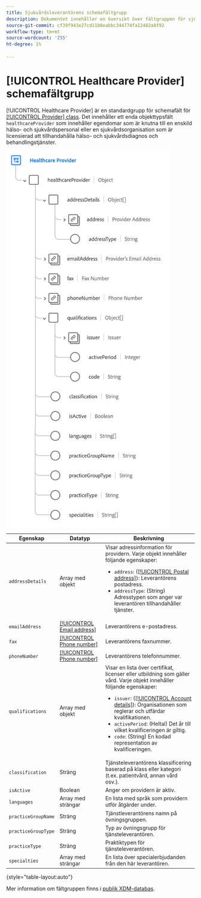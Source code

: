 ```yaml
---
title: Sjukvårdsleverantörens schemafältgrupp
description: Dokumentet innehåller en översikt över fältgruppen för sjukvårdsleverantörens schema.
source-git-commit: cf39f943e27cd11b0eabbc344774fa12482a8f92
workflow-type: tm+mt
source-wordcount: '255'
ht-degree: 1%

---
```


# [!UICONTROL Healthcare Provider] schemafältgrupp

[!UICONTROL Healthcare Provider] är en standardgrupp för schemafält för [[!UICONTROL Provider] class](../../classes/provider.md). Det innehåller ett enda objekttypsfält `healthcareProvider` som innehåller egendomar som är knutna till en enskild hälso- och sjukvårdspersonal eller en sjukvårdsorganisation som är licensierad att tillhandahålla hälso- och sjukvårdsdiagnos och behandlingstjänster.

![](../../images/field-groups/healthcare-provider.png)

| Egenskap | Datatyp | Beskrivning |
| --- | --- | --- |
| `addressDetails` | Array med objekt | Visar adressinformation för providern. Varje objekt innehåller följande egenskaper: <ul><li>`address`: ([[!UICONTROL Postal address]](../../data-types/postal-address.md)): Leverantörens postadress.</li><li>`addressType`: (String) Adresstypen som anger var leverantören tillhandahåller tjänster.</li></ul> |
| `emailAddress` | [[!UICONTROL Email address]](../../data-types/email-address.md) | Leverantörens e-postadress. |
| `fax` | [[!UICONTROL Phone number]](../../data-types/phone-number.md) | Leverantörens faxnummer. |
| `phoneNumber` | [[!UICONTROL Phone number]](../../data-types/phone-number.md) | Leverantörens telefonnummer. |
| `qualifications` | Array med objekt | Visar en lista över certifikat, licenser eller utbildning som gäller vård. Varje objekt innehåller följande egenskaper: <ul><li>`issuer`: ([[!UICONTROL Account details]](../../data-types/account-details.md)): Organisationen som reglerar och utfärdar kvalifikationen.</li><li>`activePeriod`: (Heltal) Det år till vilket kvalificeringen är giltig.</li><li>`code`: (String) En kodad representation av kvalificeringen.</li></ul> |
| `classification` | Sträng | Tjänsteleverantörens klassificering baserad på klass eller kategori (t.ex. patientvård, annan vård osv.). |
| `isActive` | Boolean | Anger om providern är aktiv. |
| `languages` | Array med strängar | En lista med språk som providern utför åtgärder under. |
| `practiceGroupName` | Sträng | Tjänstleverantörens namn på övningsgruppen. |
| `practiceGroupType` | Sträng | Typ av övningsgrupp för tjänsteleverantören. |
| `practiceType` | Sträng | Praktiktypen för tjänsteleverantören. |
| `specialties` | Array med strängar | En lista över specialerbjudanden från den här leverantören. |

{style=&quot;table-layout:auto&quot;}

Mer information om fältgruppen finns i [publik XDM-databas](https://github.com/adobe/xdm/blob/master/components/fieldgroups/provider/healthcare-provider-details.schema.json).
